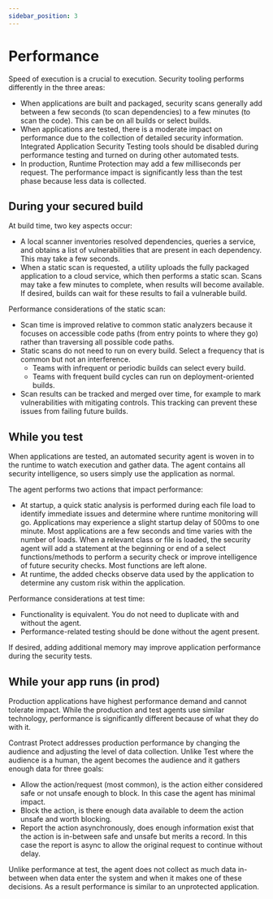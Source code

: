 ```yaml
---
sidebar_position: 3
---
```

# Performance

Speed of execution is a crucial to execution. Security tooling performs differently in the three areas:

- When applications are built and packaged, security scans generally add between a few seconds (to scan dependencies) to a few minutes (to scan the code). This can be on all builds or select builds.
- When applications are tested, there is a moderate impact on performance due to the collection of detailed security information. Integrated Application Security Testing tools should be disabled during performance testing and turned on during other automated tests.
- In production, Runtime Protection may add a few milliseconds per request. The performance impact is significantly less than the test phase because less data is collected.

## During your secured build
At build time, two key aspects occur:
- A local scanner inventories resolved dependencies, queries a service, and obtains a list of vulnerabilities that are present in each dependency. This may take a few seconds.
- When a static scan is requested, a utility uploads the fully packaged application to a cloud service, which then performs a static scan. Scans may take a few minutes to complete, when results will become available. If desired, builds can wait for these results to fail a vulnerable build.

Performance considerations of the static scan:
- Scan time is improved relative to common static analyzers because it focuses on accessible code paths (from entry points to where they go) rather than traversing all possible code paths.
- Static scans do not need to run on every build. Select a frequency that is common but not an interference.
   - Teams with infrequent or periodic builds can select every build.
   - Teams with frequent build cycles can run on deployment-oriented builds.
- Scan results can be tracked and merged over time, for example to mark vulnerabilities with mitigating controls. This tracking can prevent these issues from failing future builds.

## While you test

When applications are tested, an automated security agent is woven in to the runtime to watch execution and gather data. The agent contains all security intelligence, so users simply use the application as normal.

The agent performs two actions that impact performance:

- At startup, a quick static analysis is performed during each file load to identify immediate issues and determine where runtime monitoring will go. Applications may experience a slight startup delay of 500ms to one minute. Most applications are a few seconds and time varies with the number of loads. When a relevant class or file is loaded, the security agent will add a statement at the beginning or end of a select functions/methods to perform a security check or improve intelligence of future security checks. Most functions are left alone.
- At runtime, the added checks observe data used by the application to determine any custom risk within the application.

Performance considerations at test time:
- Functionality is equivalent. You do not need to duplicate with and without the agent.
- Performance-related testing should be done without the agent present.

If desired, adding additional memory may improve application performance during the security tests.

## While your app runs (in prod)
Production applications have  highest performance demand and cannot tolerate impact. While the production and test agents use similar technology, performance is significantly different because of what they do with it.

Contrast Protect addresses production performance by changing the audience and adjusting the level of data collection. Unlike Test where the audience is a human, the agent becomes the audience and it gathers enough data for three goals:
- Allow the action/request (most common), is the action either considered safe or not unsafe enough to block. In this case the agent has minimal impact.
- Block the action, is there enough data available to deem the action unsafe and worth blocking.
- Report the action asynchronously, does enough information exist that the action is in-between safe and unsafe but merits a record. In this case the report is async to allow the original request to continue without delay.

Unlike performance at test, the agent does not collect as much data in-between when data enter the system and when it makes one of these decisions. As a result performance is similar to an unprotected application.